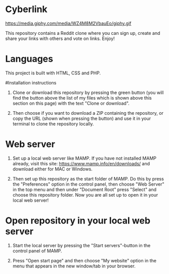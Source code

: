 # Cyberlink

https://media.giphy.com/media/WZ4M8M2VbauEo/giphy.gif

This repository contains a Reddit clone where you can sign up, create and share your links with others and vote on links. Enjoy!

# Languages

This project is built with HTML, CSS and PHP.

#Installation instructions

1. Clone or download this repository by pressing the green button (you will find the button above the list of my files which is shown above this section on this page) with the text "Clone or download".

2. Then choose if you want to download a ZIP containing the repository, or copy the URL (shown when pressing the button) and use it in your terminal to clone the repository locally.

# Web server

1. Set up a local web server like MAMP. If you have not installed MAMP already, visit this site: https://www.mamp.info/en/downloads/ and download either for MAC or Windows.

2. Then set up this repository as the start folder of MAMP. Do this by press the "Preferences" option in the control panel, then choose "Web Server" in the top menu and then under "Document Root" press "Select" and choose this repository folder. Now you are all set up to open it in your local web server!

# Open repository in your local web server

1. Start the local server by pressing the "Start servers"-button in the control panel of MAMP.

2. Press "Open start page" and then choose "My website" option in the menu that appears in the new window/tab in your browser.
